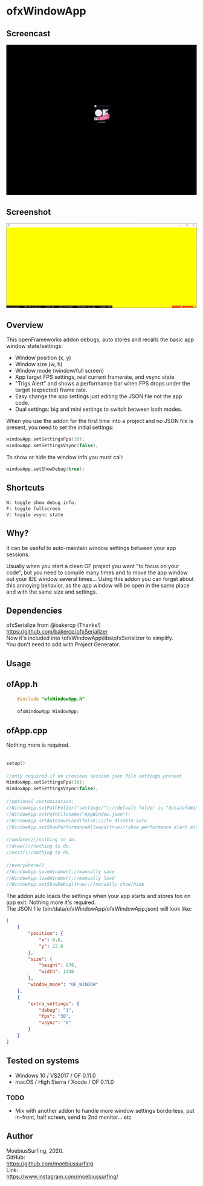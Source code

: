 # ofxWindowApp

## Screencast

![screenshot](readme_images/ofxWindowApp.gif?raw=true "MoebiusSurfing")


## Screenshot

![screenshot](readme_images/screenshot2.JPG?raw=true "MoebiusSurfing")



## Overview

This openFrameworks addon debugs, auto stores and recalls the basic app window state/settings:

* Window position (x, y) 
* Window size (w, h) 
* Window mode (window/full screen)
* App target FPS settings, real current framerate, and vsync state
* "Trigs Alert" and shows a performance bar when FPS drops under the target (expected) frame rate.
* Easy change the app settings just editing the JSON file not the app code.
* Dual settings: big and mini settings to switch between both modes.

When you use the addon for the first time into a project and no JSON file is present, you need to set the initial settings:  
```.cpp
windowApp.setSettingsFps(30);
windowApp.setSettingsVsync(false);
```

To show or hide the window info you must call:  
```.cpp
windowApp.setShowDebug(true);
```


## Shortcuts

```
W: toggle show debug info.  
F: toggle fullscreen  
V: toggle vsync state
```


## Why?

It can be useful to auto-maintain window settings between your app sessions.  

Usually when you start a clean OF project you want "to focus on your code", but you need to compile many times and to move the app window out your IDE window several times...
Using this addon you can forget about this annoying behavior, as the app window will be open in the same place and with the same size and settings.  


## Dependencies

ofxSerialize from @bakercp (Thanks!)  
https://github.com/bakercp/ofxSerializer  
Now it's included into \ofxWindowApp\libs\ofxSerializer to simplify.  
You don't need to add with Project Generator.



## Usage

## ofApp.h
```.cpp
    #include "ofxWindowApp.h"

    ofxWindowApp WindowApp;
```

## ofApp.cpp
Nothing more is required.

```.cpp 

setup()

//only required if no previous session json file settings present
WindowApp.setSettingsFps(30);
WindowApp.setSettingsVsync(false);

//optional customization:  
//WindowApp.setPathFolder("settings/");//default folder is "data/ofxWindowApp/"
//WindowApp.setPathFilename("AppWindow.json");
//WindowApp.setAutoSaveLoad(false);//to disable auto
//WindowApp.setShowPerformanceAllways(true)//show performance alert also when debug is hidden

//update()//nothing to do.
//draw()//nothing to do.
//exit()//nothing to do.
       
//everywhere()       
//WindowApp.saveWindow();//manually save
//WindowApp.loadWindow();//manually load
//WindowApp.setShowDebug(true);//manually show/hide
```

The addon auto loads the settings when your app starts and stores too on app exit. Nothing more it's required.  
The JSON file (bin/data/ofxWindowApp/ofxWindowApp.json) will look like:  
```.json
[
    {
        "position": {
            "x": 0.0,
            "y": 22.0
        },
        "size": {
            "height": 878,
            "width": 1436
        },
        "window_mode": "OF_WINDOW"
    },
    {
        "extra_settings": {
            "debug": "1",
            "fps": "30",
            "vsync": "0"
        }
    }
]
```


## Tested on systems

- Windows 10 / VS2017 / OF 0.11.0
- macOS / High Sierra / Xcode / OF 0.11.0



### TODO

* Mix with another addon to handle more window settings borderless, put in-front, half screen, send to 2nd monitor... etc



## Author

MoebiusSurfing, 2020.  
GitHub:  
https://github.com/moebiussurfing  
Link:  
https://www.instagram.com/moebiussurfing/
